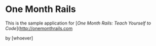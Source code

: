 # One Month Rails 

This is the sample application for 
[*One Month Rails: Teach Yourself to Code*](http://onemonthrails.com

by [whoever]